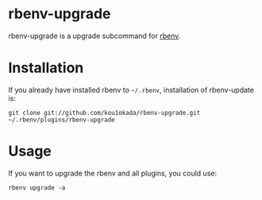 rbenv-upgrade
=======
rbenv-upgrade is a upgrade subcommand for [rbenv](https://github.com/sstephenson/rbenv).

Installation
=======

If you already have installed rbenv to `~/.rbenv`, installation of rbenv-update is:

    git clone git://github.com/kou1okada/rbenv-upgrade.git ~/.rbenv/plugins/rbenv-upgrade

Usage
=======

If you want to upgrade the rbenv and all plugins, you could use:

    rbenv upgrade -a

